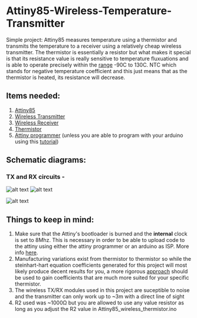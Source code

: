 # Attiny85-Wireless-Temperature-Transmitter
Simple project: Attiny85 measures temperature using a thermistor and transmits the temperature to a receiver using a relatively cheap wireless transmitter. The thermistor is essentially a resistor but what makes it special is that its resistance value is really sensitive to temperature fluxuations and is able to operate precisely within the [range](https://en.wikipedia.org/wiki/Thermistor) -90C to 130C. NTC which stands for negative temperature coefficient and this just means that as the thermistor is heated, its resistance will decrease.


## Items needed:
1. [Attiny85](https://www.digikey.com/product-detail/en/microchip-technology/ATTINY85-20PU/ATTINY85-20PU-ND/735469)
2. [Wireless Transmitter](https://www.sparkfun.com/products/10534)
3. [Wireless Receiver](https://www.sparkfun.com/products/10532)
4. [Thermistor](https://www.amazon.com/dp/B0166I8IU8/ref=sxbs_sxwds-stppvp_1?pf_rd_m=ATVPDKIKX0DER&pf_rd_p=d45777d6-4c64-4117-8332-1659db52e64f&pd_rd_wg=ADRbg&pf_rd_r=A8ASCX6BYD7PA4J48Q08&pf_rd_s=desktop-sx-bottom-slot&pf_rd_t=301&pd_rd_i=B0166I8IU8&pd_rd_w=nMwGH&pf_rd_i=thermistor&pd_rd_r=f46062b6-13f6-497d-a697-d06e222f8b9a&ie=UTF8&qid=1534946766&sr=1)
5. [Attiny programmer](https://www.sparkfun.com/products/11801) (unless you are able to program with your arduino using this [tutorial](http://highlowtech.org/?p=1229))


## Schematic diagrams:
### TX and RX circuits -
![alt text](https://i.imgur.com/E5YgfeX.png)
![alt text](https://cdn.sparkfun.com/assets/f/8/f/d/9/52713d5b757b7fc0658b4567.png)


![alt text](https://i.imgur.com/j8vSlox.png)

## Things to keep in mind:
1. Make sure that the Attiny's bootloader is burned and the **internal** clock is set to 8Mhz. This is necessary in order to be able to upload code to the attiny using either the attiny programmer or an arduino as ISP. More info [here](http://highlowtech.org/?p=1695).
2. Manufacturing variations exist from thermistor to thermistor so while the steinhart-hart equation coefficients generated for this project
   will most likely produce decent results for you, a more rigorous [approach](   https://www.thinksrs.com/downloads/pdfs/applicationnotes/LDC%20Note%204%20NTC%20Calculator.pdf) should be used to gain coefficients that
   are much more suited for your specific thermistor.
3. The wireless TX/RX modules used in this project are suceptible to noise and the transmitter can only work up to ~3m with a direct line    of sight
4. R2 used was ~1000Ω but you are allowed to use any value resistor as long as you adjust the R2 value in Attiny85_wireless_thermistor.ino
